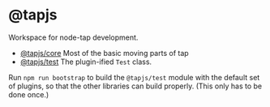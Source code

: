 # @tapjs

Workspace for node-tap development.

* [@tapjs/core](./packages/core) Most of the basic moving parts
  of tap
* [@tapjs/test](./packages/test) The plugin-ified `Test` class.

Run `npm run bootstrap` to build the `@tapjs/test` module with
the default set of plugins, so that the other libraries can
build properly.  (This only has to be done once.)
